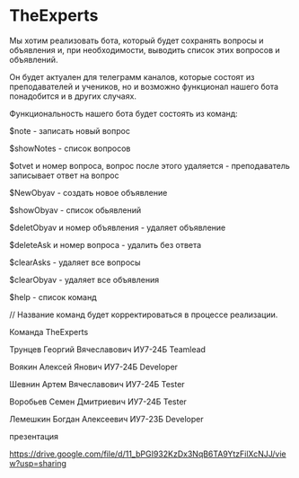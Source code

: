 # TheExperts

Мы хотим реализовать бота, который будет сохранять вопросы и объявления и, при необходимости, выводить список этих вопросов и объявлений.

Он будет актуален для телеграмм каналов, которые состоят из преподавателей и учеников, но и возможно функционал нашего бота понадобится и в других случаях. 


Функциональность нашего бота будет состоять из команд: 


$note - записать новый вопрос

$showNotes - список вопросов

$otvet и номер вопроса, вопрос после этого удаляется - преподаватель записывает ответ на вопрос 

$NewObyav - создать новое объявление 

$showObyav - список обьявлений

$deletObyav и номер объявления - удаляет объявление

$deleteAsk и номер вопроса - удалить без ответа 

$clearAsks - удаляет все вопросы 

$clearObyav - удаляет все объявления

$help - список команд 


// Название команд будет корректироваться в процессе реализации.


Команда TheExperts

Трунцев  Георгий Вячеславович  ИУ7-24Б  Teamlead

Воякин   Алексей Янович        ИУ7-24Б  Developer

Шевнин   Артем   Вячеславович  ИУ7-24Б  Tester

Воробьев Семен   Дмитриевич    ИУ7-24Б  Tester

Лемешкин Богдан  Алексеевич    ИУ7-23Б  Developer

презентация

https://drive.google.com/file/d/11_bPGI932KzDx3NqB6TA9YtzFilXcNJJ/view?usp=sharing
